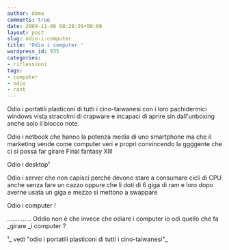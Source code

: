 ```yaml
---
author: dema
comments: true
date: 2009-11-06 08:28:29+00:00
layout: post
slug: odio-i-computer
title: 'Odio i computer '
wordpress_id: 935
categories:
- riflessioni
tags:
- computer
- odio
- rant
---
```


Odio i portatili plasticoni di tutti i cino-taiwanesi con i loro pachidermici windows vista stracolmi di crapware e incapaci di aprire sin dall'unboxing anche solo il blocco note.

Odio i netbook che hanno la potenza media di uno smartphone ma che il marketing vende come computer veri e propri convincendo la ggggente che ci si possa far girare Final fantasy XIII

Odio i desktop¹

Odio i server che non capisci perché devono stare a consumare cicli di CPU anche senza fare un cazzo oppure che li doti di 6 giga di ram e loro dopo averne usata un giga e mezzo si mettono a swappare

Odio i computer !

.............. Oddio non è che invece che odiare i computer io odi quello che fa _girare _i computer ?

¹_ vedi "odio i portatili plasticoni di tutti i cino-taiwanesi"_
